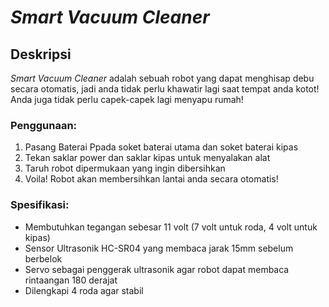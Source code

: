 
# _Smart Vacuum Cleaner_

## Deskripsi
_Smart Vacuum Cleaner_ adalah sebuah robot yang dapat menghisap debu secara otomatis, jadi anda tidak perlu khawatir lagi saat tempat anda kotot! Anda juga tidak perlu capek-capek lagi menyapu rumah!

### Penggunaan:
1. Pasang Baterai Ppada soket baterai utama dan soket baterai kipas
2. Tekan saklar power dan saklar kipas untuk menyalakan alat
3. Taruh robot dipermukaan yang ingin dibersihkan
4. Voila! Robot akan membersihkan lantai anda secara otomatis!

### Spesifikasi:
- Membutuhkan tegangan sebesar 11 volt (7 volt untuk roda, 4 volt untuk kipas)
- Sensor Ultrasonik HC-SR04 yang membaca jarak 15mm sebelum berbelok
- Servo sebagai penggerak ultrasonik agar robot dapat membaca rintaangan 180 derajat
- Dilengkapi 4 roda agar stabil